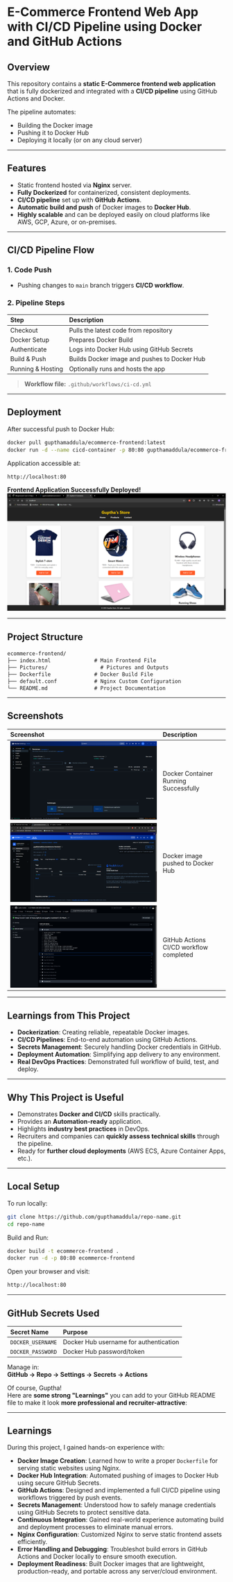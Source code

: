 
# E-Commerce Frontend Web App with CI/CD Pipeline using Docker and GitHub Actions


## Overview

This repository contains a **static E-Commerce frontend web application** that is fully dockerized and integrated with a **CI/CD pipeline** using GitHub Actions and Docker.

The pipeline automates:
- Building the Docker image
- Pushing it to Docker Hub
- Deploying it locally (or on any cloud server)


---

## Features

- Static frontend hosted via **Nginx** server.
- **Fully Dockerized** for containerized, consistent deployments.
- **CI/CD pipeline** set up with **GitHub Actions**.
- **Automatic build and push** of Docker images to **Docker Hub**.
- **Highly scalable** and can be deployed easily on cloud platforms like AWS, GCP, Azure, or on-premises.

---

## CI/CD Pipeline Flow

### 1. Code Push
- Pushing changes to `main` branch triggers **CI/CD workflow**.

### 2. Pipeline Steps

| Step | Description |
| :--- | :--- |
| Checkout | Pulls the latest code from repository |
| Docker Setup | Prepares Docker Build |
| Authenticate | Logs into Docker Hub using GitHub Secrets |
| Build & Push | Builds Docker image and pushes to Docker Hub |
| Running & Hosting | Optionally runs and hosts the app |

> **Workflow file:** `.github/workflows/ci-cd.yml`

---

## Deployment

After successful push to Docker Hub:

```bash
docker pull gupthamaddula/ecommerce-frontend:latest
docker run -d --name cicd-container -p 80:80 gupthamaddula/ecommerce-frontend
```

Application accessible at:

```bash
http://localhost:80
```

**Frontend Application Successfully Deployed!**
![Web Application Running](./pictures/Results/Hosted%20Web%20application.png)

---

## Project Structure

```
ecommerce-frontend/
├── index.html              # Main Frontend File
├── Pictures/                 # Pictures and Outputs
├── Dockerfile              # Docker Build File
├── default.conf            # Nginx Custom Configuration
└── README.md               # Project Documentation
```

---

## Screenshots

| Screenshot | Description |
| :--- | :--- |
| ![Docker Container Running](./pictures/Results/Docker%20container%20running.png) | Docker Container Running Successfully |
| ![Docker Push Success](./pictures/Results/Dockerhub.png) | Docker image pushed to Docker Hub |
| ![CI/CD Success](./pictures/Results/CICD%20Workflow%20success.png) | GitHub Actions CI/CD workflow completed |


---

## Learnings from This Project

- **Dockerization**: Creating reliable, repeatable Docker images.
- **CI/CD Pipelines**: End-to-end automation using GitHub Actions.
- **Secrets Management**: Securely handling Docker credentials in GitHub.
- **Deployment Automation**: Simplifying app delivery to any environment.
- **Real DevOps Practices**: Demonstrated full workflow of build, test, and deploy.

---

## Why This Project is Useful

- Demonstrates **Docker and CI/CD** skills practically.
- Provides an **Automation-ready** application.
- Highlights **industry best practices** in DevOps.
- Recruiters and companies can **quickly assess technical skills** through the pipeline.
- Ready for **further cloud deployments** (AWS ECS, Azure Container Apps, etc.).

---

## Local Setup

To run locally:

```bash
git clone https://github.com/gupthamaddula/repo-name.git
cd repo-name
```

Build and Run:

```bash
docker build -t ecommerce-frontend .
docker run -d -p 80:80 ecommerce-frontend
```

Open your browser and visit:

```bash
http://localhost:80
```

---

## GitHub Secrets Used

| Secret Name         | Purpose                                |
| :------------------ | :------------------------------------- |
| `DOCKER_USERNAME`   | Docker Hub username for authentication |
| `DOCKER_PASSWORD`   | Docker Hub password/token              |

Manage in:  
**GitHub → Repo → Settings → Secrets → Actions**

Of course, Guptha!  
Here are **some strong "Learnings"** you can add to your GitHub README file to make it look **more professional and recruiter-attractive**:

---

## Learnings

During this project, I gained hands-on experience with:

- **Docker Image Creation**: Learned how to write a proper `Dockerfile` for serving static websites using Nginx.
- **Docker Hub Integration**: Automated pushing of images to Docker Hub using secure GitHub Secrets.
- **GitHub Actions**: Designed and implemented a full CI/CD pipeline using workflows triggered by push events.
- **Secrets Management**: Understood how to safely manage credentials using GitHub Secrets to protect sensitive data.
- **Continuous Integration**: Gained real-world experience automating build and deployment processes to eliminate manual errors.
- **Nginx Configuration**: Customized Nginx to serve static frontend assets efficiently.
- **Error Handling and Debugging**: Troubleshot build errors in GitHub Actions and Docker locally to ensure smooth execution.
- **Deployment Readiness**: Built Docker images that are lightweight, production-ready, and portable across any server/cloud environment.

